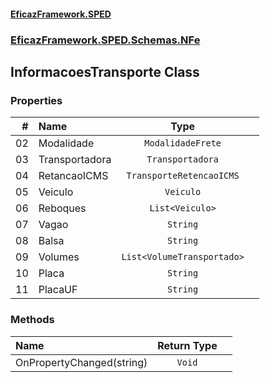 #### [EficazFramework.SPED](EficazFrameworkSPED.md 'EficazFramework SPED')
### [EficazFramework.SPED.Schemas.NFe](EficazFramework.SPED.Schemas.NFe.md 'EficazFramework.SPED.Schemas.NFe')

## InformacoesTransporte Class
### Properties

| # | Name | Type | |
| ---: | :--- | :---: | :--- |
| 02 | Modalidade | `ModalidadeFrete` |  |
| 03 | Transportadora | `Transportadora` |  |
| 04 | RetancaoICMS | `TransporteRetencaoICMS` |  |
| 05 | Veiculo | `Veiculo` |  |
| 06 | Reboques | `List<Veiculo>` |  |
| 07 | Vagao | `String` |  |
| 08 | Balsa | `String` |  |
| 09 | Volumes | `List<VolumeTransportado>` |  |
| 10 | Placa | `String` |  |
| 11 | PlacaUF | `String` |  |
### Methods

| Name | Return Type | |
| :--- | :---: | :--- |
| OnPropertyChanged(string) | `Void` |  |
